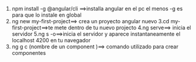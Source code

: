 1. npm install -g @angular/cli ==>installa angular en el pc el menos -g es para que lo instale en global
2. ng new my-first-project==> crea un proyecto angular nuevo 
3.cd my-first-project==>te mete dentro de tu nuevo projecto
4.ng serve==> inicia el servidor 
5.ng s -o==>inicia el servidor y aparece instantaneamente el localhost 4200 en tu navegador
6. ng g c (nombre de un component )==> comando utilizado para crear componentes

